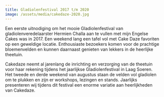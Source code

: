 ```yaml
---
title: Gladiolenfestival 2017 t/m 2020
image: /assets/media/cakedaze-2020.jpg
---
```

Een eerste uitnodiging om het mooie Gladiolenfestival van gladiolenveredelaarster Hermien Challa aan te vullen met mijn Engelse Cakes was in 2017. 
Een weekend lang een tafel vol met Cake Daze favoriten op een geweldige locatie. Enthousiaste bezoekers  komen voor de prachtige bloemenvelden en kunnen daarnaast genieten van lekkers in de heerlijke theetuin. 

Cakedaze neemt al jarenlang de inrichting en verzorging van de theetuin voor haar rekening tijdens het jaarlijkse Gladiolenfestival in Laag Soeren.
Het tweede en derde weekend van augustus staan de velden vol gladiolen om te plukken en zijn er workshops, lezingen en stands. 
Jaarlijks presenteren wij tijdens dit festival een enorme variatie aan heerlijkheden van Cakedaze. 
